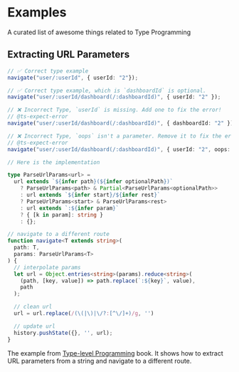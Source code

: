 # Examples

A curated list of awesome things related to Type Programming


## Extracting URL Parameters



```ts twoslash
// ✅ Correct type example
navigate("user/:userId", { userId: "2"});

// ✅ Correct type example, which is `dashboardId` is optional.
navigate("user/:userId/dashboard(/:dashboardId)", { userId: "2" });

// ❌ Incorrect Type, `userId` is missing. Add one to fix the error!
// @ts-expect-error
navigate("user/:userId/dashboard(/:dashboardId)", { dashboardId: "2" });

// ❌ Incorrect Type, `oops` isn't a parameter. Remove it to fix the error!
// @ts-expect-error
navigate("user/:userId/dashboard(/:dashboardId)", { userId: "2", oops: ":(" });

// Here is the implementation

type ParseUrlParams<url> =
  url extends `${infer path}(${infer optionalPath})`
    ? ParseUrlParams<path> & Partial<ParseUrlParams<optionalPath>>
    : url extends `${infer start}/${infer rest}`
    ? ParseUrlParams<start> & ParseUrlParams<rest>
    : url extends `:${infer param}`
    ? { [k in param]: string }
    : {};

// navigate to a different route
function navigate<T extends string>(
  path: T,
  params: ParseUrlParams<T>
) {
  // interpolate params
  let url = Object.entries<string>(params).reduce<string>(
    (path, [key, value]) => path.replace(`:${key}`, value),
    path
  );

  // clean url
  url = url.replace(/(\(|\)|\/?:[^\/]+)/g, '')

  // update url
  history.pushState({}, '', url);
}
```

The example from [Type-level Programming](https://type-level-typescript.com/) book. It shows how to extract URL parameters from a string and navigate to a different route.

